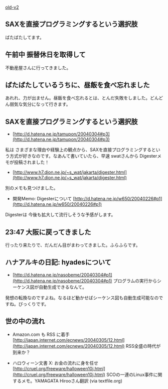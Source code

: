 [old-v2](ig040305-orig.html)

## SAXを直接プログラミングするという選択肢

ばたばたしてます。

## 午前中 振替休日を取得して

不動産屋さんに行ってきました。

## ばたばたしているうちに、昼飯を食べ忘れました

あれれ、力が出ません。昼飯を食べ忘れるとは、とんだ失敗をしました。どんどん弱気な気分になって行きます。

## SAXを直接プログラミングするという選択肢

* [http://d.hatena.ne.jp/tamupon/20040304#p3](http://d.hatena.ne.jp/tamupon/20040304#p3)

私は さまざまな理由や経験上の観点から、SAXを直接プログラミングするという方式が好きなのです。なあんて書いていたら、早速 swatさんから Digesterメモが投稿されました！

* [http://www.h7.dion.ne.jp/~s_wat/jakarta/digester.html](http://www.h7.dion.ne.jp/~s_wat/jakarta/digester.html)

別のメモも見つけました。

* 開発Memo: Digesterについて
  [http://d.hatena.ne.jp/w650/20040226#p1](http://d.hatena.ne.jp/w650/20040226#p1)

Digesterは 今後も拡大して流行しそうな予感がします。

## 23:47 大阪に戻ってきました

行ったり来たりで、だんだん目がまわってきました。ふらふらです。

## ハナアルキの日記: hyadesについて

* [http://d.hatena.ne.jp/nasobeme/20040304#p1](http://d.hatena.ne.jp/nasobeme/20040304#p1)
  プログラムの実行からシーケンス図が自動生成できるなんて。

発想の転換なのですよね。なるほど動かせばシーケンス図も自動生成可能なのですね。びっくりです。

## 世の中の流れ

* Amazon.com も RSS に着手
  [http://japan.internet.com/ecnews/20040305/12.html](http://japan.internet.com/ecnews/20040305/12.html)
  RSS全盛の時代が到来か？
  
* ハロウィーン文書 X: お金の流れに身を任せ
  [http://cruel.org/freeware/halloween10j.html](http://cruel.org/freeware/halloween10j.html)
  SCOの一連のLinux事件に関するメモ。YAMAGATA Hirooさん翻訳 (via textfile.org)